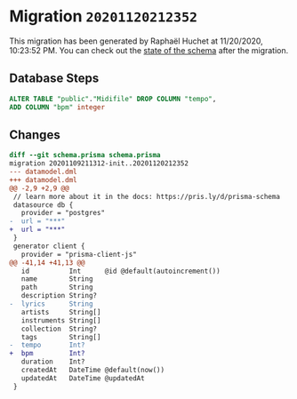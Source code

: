 # Migration `20201120212352`

This migration has been generated by Raphaël Huchet at 11/20/2020, 10:23:52 PM.
You can check out the [state of the schema](./schema.prisma) after the migration.

## Database Steps

```sql
ALTER TABLE "public"."Midifile" DROP COLUMN "tempo",
ADD COLUMN "bpm" integer   
```

## Changes

```diff
diff --git schema.prisma schema.prisma
migration 20201109211312-init..20201120212352
--- datamodel.dml
+++ datamodel.dml
@@ -2,9 +2,9 @@
 // learn more about it in the docs: https://pris.ly/d/prisma-schema
 datasource db {
   provider = "postgres"
-  url = "***"
+  url = "***"
 }
 generator client {
   provider = "prisma-client-js"
@@ -41,14 +41,13 @@
   id          Int      @id @default(autoincrement())
   name        String
   path        String
   description String?
-  lyrics      String
   artists     String[]
   instruments String[]
   collection  String?
   tags        String[]
-  tempo       Int?
+  bpm         Int?
   duration    Int?
   createdAt   DateTime @default(now())
   updatedAt   DateTime @updatedAt
 }
```


